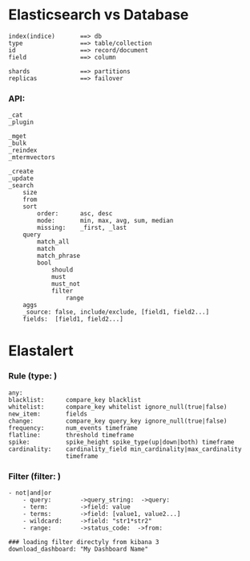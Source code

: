 Elasticsearch vs Database
=============================
    index(indice)       ==> db
    type                ==> table/collection
    id                  ==> record/document
    field               ==> column

    shards              ==> partitions
    replicas            ==> failover

### API:
    _cat
    _plugin

    _mget
    _bulk
    _reindex
    _mtermvectors

    _create
    _update
    _search     
        size
        from
        sort
            order:      asc, desc
            mode:       min, max, avg, sum, median
            missing:    _first, _last
        query
            match_all
            match
            match_phrase
            bool
                should
                must
                must_not
                filter
                    range
        aggs
        _source: false, include/exclude, [field1, field2...]
        fields:  [field1, field2...]

Elastalert
====================

### Rule (type: )
    any:
    blacklist:      compare_key blacklist
    whitelist:      compare_key whitelist ignore_null(true|false)
    new_item:       fields
    change:         compare_key query_key ignore_null(true|false)
    frequency:      num_events timeframe
    flatline:       threshold timeframe
    spike:          spike_height spike_type(up|down|both) timeframe
    cardinality:    cardinality_field min_cardinality|max_cardinality
                    timeframe

### Filter (filter: )
    - not|and|or  
        - query:        ->query_string:  ->query:
        - term:         ->field: value
        - terms:        ->field: [value1, value2...]
        - wildcard:     ->field: "str1*str2"
        - range:        ->status_code:  ->from:

    ### loading filter directyly from kibana 3
    download_dashboard: "My Dashboard Name"

